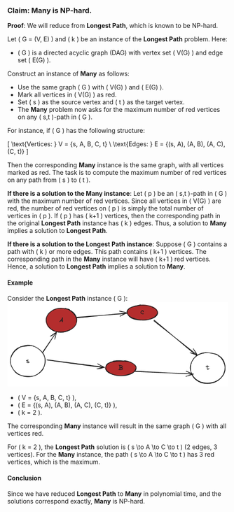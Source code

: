 ### Claim: **Many** is NP-hard.

**Proof**: We will reduce from **Longest Path**, which is known to be NP-hard.

Let \( G = (V, E) \) and \( k \) be an instance of the **Longest Path** problem. Here:
- \( G \) is a directed acyclic graph (DAG) with vertex set \( V(G) \) and edge set \( E(G) \).

Construct an instance of **Many** as follows:
- Use the same graph \( G \) with \( V(G) \) and \( E(G) \).
- Mark all vertices in \( V(G) \) as red.
- Set \( s \) as the source vertex and \( t \) as the target vertex.
- The **Many** problem now asks for the maximum number of red vertices on any \( s,t \)-path in \( G \).

For instance, if \( G \) has the following structure:

\[
\text{Vertices: } V = \{s, A, B, C, t\} \\
\text{Edges: } E = \{(s, A), (A, B), (A, C), (C, t)\}
\]

Then the corresponding **Many** instance is the same graph, with all vertices marked as red. The task is to compute the maximum number of red vertices on any path from \( s \) to \( t \).

**If there is a solution to the Many instance**:
Let \( p \) be an \( s,t \)-path in \( G \) with the maximum number of red vertices.
Since all vertices in \( V(G) \) are red, the number of red vertices on \( p \) is simply the total number of vertices in \( p \).
If \( p \) has \( k+1 \) vertices, then the corresponding path in the original **Longest Path** instance has \( k \) edges. Thus, a solution to **Many** implies a solution to **Longest Path**.

**If there is a solution to the Longest Path instance**:
Suppose \( G \) contains a path with \( k \) or more edges. This path contains \( k+1 \) vertices.
The corresponding path in the **Many** instance will have \( k+1 \) red vertices. Hence, a solution to **Longest Path** implies a solution to **Many**.

#### Example
Consider the **Longest Path** instance \( G \):
![Graph Example](./longest_path_many_reduction.png)
- \( V = \{s, A, B, C, t\} \),
- \( E = \{(s, A), (A, B), (A, C), (C, t)\} \),
- \( k = 2 \).

The corresponding **Many** instance will result in the same graph \( G \) with all vertices red.

For \( k = 2 \), the **Longest Path** solution is \( s \to A \to C \to t \) (2 edges, 3 vertices).
For the **Many** instance, the path \( s \to A \to C \to t \) has 3 red vertices, which is the maximum.

#### Conclusion
Since we have reduced **Longest Path** to **Many** in polynomial time, and the solutions correspond exactly, **Many** is NP-hard.

